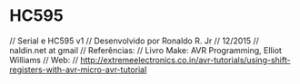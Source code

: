 # HC595

// Serial e HC595 v1
// Desenvolvido por Ronaldo R. Jr
// 12/2015
// naldin.net at gmail
// Referências:
// Livro Make: AVR Programming, Elliot Williams
// Web:
// http://extremeelectronics.co.in/avr-tutorials/using-shift-registers-with-avr-micro-avr-tutorial


